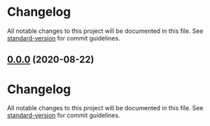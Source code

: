 # Changelog

All notable changes to this project will be documented in this file. See [standard-version](https://github.com/conventional-changelog/standard-version) for commit guidelines.

## [0.0.0](https://github.com/yashanand1910/rozgar.today/compare/v1.0.0...v0.0.0) (2020-08-22)

# Changelog

All notable changes to this project will be documented in this file. See [standard-version](https://github.com/conventional-changelog/standard-version) for commit guidelines.
